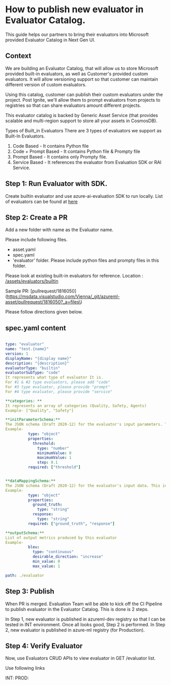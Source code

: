 
# How to publish new evaluator in Evaluator Catalog.

This guide helps our partners to bring their evaluators into Microsoft provided Evaluator Catalog in Next Gen UI. 

## Context

We are building an Evaluator Catalog, that will allow us to store Microsoft provided built-in evaluators, as well as Customer's provided custom evaluators. It will allow versioning support so that customer can maintain different version of custom evaluators.

Using this catalog, customer can publish their custom evaluators under the project. Post Ignite, we'll allow them to prompt evaluators from projects to registries so that can share evaluators amount different projects.

This evaluator catalog is backed by Generic Asset Service (that provides scalable and multi-region support to store all your assets in CosmosDB).

Types of Built_in Evaluators
There are 3 types of evaluators we support as Built-In Evaluators.

1. Code Based - It contains Python file
2. Code + Prompt Based - It contains Python file & Prompty file
3. Prompt Based - It contains only Prompty file.
4. Service Based - It references the evaluator from Evaluation SDK or RAI Service.

## Step 1: Run Evaluator with SDK.

Create builtin evaluator and use azure-ai-evaluation SDK to run locally. 
List of evaluators can be found at [here](https://github.com/Azure/azure-sdk-for-python/tree/main/sdk/evaluation/azure-ai-evaluation/azure/ai/evaluation/_evaluators)

## Step 2: Create a PR 
Add a new folder with name as the Evaluator name. 

Please include following files. 

* asset.yaml
* spec.yaml
* 'evaluator' folder. Please include python files and prompty files in this folder.

Please look at existing built-in evaluators for reference. 
Location : [/assets/evaluators/builtin](https://msdata.visualstudio.com/Vienna/_git/azureml-asset?path=/assets/evaluators/builtin)

Sample PR: [pullrequest/1816050](https://msdata.visualstudio.com/Vienna/_git/azureml-asset/pullrequest/1816050?_a=files\)

Please follow directions given below. 

## spec.yaml content

```yml

type: "evaluator"
name: "test.{name}"
version: 1
displayName: "{display name}"
description: "{description}"
evaluatorType: "builtin"
evaluatorSubType: "code"
It represents what type of evaluator It is. 
For #1 & #2 type evaluators, please add "code"
For #3 type evaluator, please provide "prompt"
For #4 type evaluator, please provide "service"

**categories: **
It represents an array of categories (Quality, Safety, Agents)
Example- ["Quality", "Safety"]

**initParameterSchema:**
The JSON schema (Draft 2020-12) for the evaluator's input parameters. This includes parameters like type, properties, required.
Example-
          type: "object"
          properties:
            threshold:
              type: "number"
              minimumValue: 0
              maximumValue: 1
              step: 0.1
          required: ["threshold"]


**dataMappingSchema:**
The JSON schema (Draft 2020-12) for the evaluator's input data. This includes parameters like type, properties, required.
Example-
          type: "object"
          properties:
            ground_truth:
              type: "string"
            response:
              type: "string"
          required: ["ground_truth", "response"]

**outputSchema:**
List of output metrics produced by this evaluator
Example-
          bleu:
            type: "continuous"
            desirable_direction: "increase"
            min_value: 0
            max_value: 1

path: ./evaluator
```

## Step 3: Publish
When PR is merged. Evaluation Team will be able to kick off the CI Pipeline to publish evaluator in the Evaluator Catalog. 
This is done is 2 steps. 

In Step 1, new evaluator is published in azureml-dev registry so that I can be tested in INT environment. Once all looks good, Step 2 is performed.
In Step 2, new evaluator is published in azure-ml registry (for Production).


## Step 4: Verify Evaluator
Now, use Evaluators CRUD APIs to view evaluator in GET /evaluator list. 

Use following links

INT: 
PROD: 